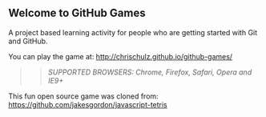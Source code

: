 ## Welcome to GitHub Games

A project based learning activity for people who are getting started with Git and GitHub.

You can play the game at: http://chrischulz.github.io/github-games/

>> _*SUPPORTED BROWSERS*: Chrome, Firefox, Safari, Opera and IE9+_

This fun open source game was cloned from: https://github.com/jakesgordon/javascript-tetris
